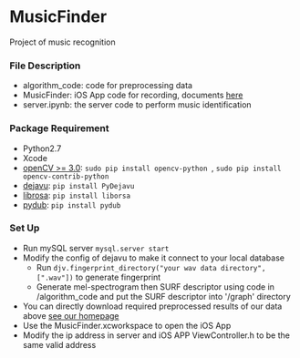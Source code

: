 # MusicFinder

Project of music recognition

### File Description

* algorithm_code: code for preprocessing data
* MusicFinder: iOS App code for recording, documents [here](https://github.com/syedhali/EZAudio) 
* server.ipynb: the server code to perform music identification 

### Package Requirement

* Python2.7
* Xcode
* [openCV >= 3.0](https://opencv.org): `sudo pip install opencv-python `, `sudo pip install opencv-contrib-python `
* [dejavu](https://github.com/worldveil/dejavu/blob/master/INSTALLATION.md): `pip install PyDejavu`
* [librosa](https://librosa.github.io/librosa/install.html): `pip install liborsa`
* [pydub](https://github.com/jiaaro/pydub#installation): `pip install pydub` 

### Set Up

* Run mySQL server `mysql.server start`
* Modify the config of dejavu to make it connect to your local database
  * Run `djv.fingerprint_directory("your wav data directory", [".wav"])` to generate fingerprint
  * Generate mel-spectrogram then SURF descriptor using code in /algorithm_code and put the SURF descriptor into '/graph' directory
* You can directly download required preprocessed results of our data above [see our homepage](https://musicfinder.github.io/MusicFinder/)
* Use the MusicFinder.xcworkspace to open the iOS App
* Modify the ip address in server and iOS APP ViewController.h to be the same valid address 

